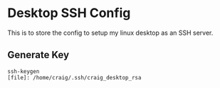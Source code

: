 # Desktop SSH Config

This is to store the config to setup my linux desktop as an SSH server.

## Generate Key

```
ssh-keygen
[file]: /home/craig/.ssh/craig_desktop_rsa

```